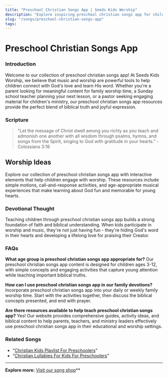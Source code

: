 ```yaml
---
title: "Preschool Christian Songs App | Seeds Kids Worship"
description: "Explore inspiring preschool christian songs app for children's worship and faith development. Biblical music resources for families and ministry."
slug: "/songs/preschool-christian-songs-app"
tags:
---
```


# Preschool Christian Songs App

### Introduction

Welcome to our collection of preschool christian songs app! At Seeds Kids Worship, we believe that music and worship are powerful tools to help children connect with God's love and learn His word. Whether you're a parent looking for meaningful content for family worship time, a Sunday school teacher planning your next lesson, or a pastor seeking engaging material for children's ministry, our preschool christian songs app resources provide the perfect blend of biblical truth and joyful expression.

### Scripture

> "Let the message of Christ dwell among you richly as you teach and admonish one another with all wisdom through psalms, hymns, and songs from the Spirit, singing to God with gratitude in your hearts." - Colossians 3:16

## Worship Ideas

Explore our collection of preschool christian songs app with interactive elements that help children engage with worship. These resources include simple motions, call-and-response activities, and age-appropriate musical experiences that make learning about God fun and memorable for young hearts.

### Devotional Thought

Teaching children through preschool christian songs app builds a strong foundation of faith and biblical understanding. When kids participate in worship and music, they're not just having fun - they're hiding God's word in their hearts and developing a lifelong love for praising their Creator.

### FAQs

**What age group is preschool christian songs app appropriate for?**
Our preschool christian songs app content is designed for children ages 3-12, with simple concepts and engaging activities that capture young attention while teaching important biblical truths.

**How can I use preschool christian songs app in our family devotions?**
Incorporate preschool christian songs app into your daily or weekly family worship time. Start with the activities together, then discuss the biblical concepts presented, and end with prayer.

**Are there resources available to help teach preschool christian songs app?**
Yes! Our website provides comprehensive guides, activity ideas, and biblical content to help parents, teachers, and ministry leaders effectively use preschool christian songs app in their educational and worship settings.

### Related Songs

- "[Christian Kids Playlist For Preschoolers](/songs/christian-kids-playlist-for-preschoolers/)"
- "[Christian Lullabies For Kids For Preschoolers](/songs/christian-lullabies-for-kids-for-preschoolers/)"

---

**Explore more:** [Visit our song shop](https://seedskidsworship.com/shop)**

<!-- Schema Markup -->
<script type="application/ld+json">
{
  "@context": "https://schema.org",
  "@type": "MusicRecording",
  "name": "Preschool Christian Songs App",
  "byArtist": {
    "@type": "MusicGroup",
    "name": "Seeds Kids Worship"
  },
  "isFamilyFriendly": true,
  "url": "https://seedskidsworship.com/songs/preschool-christian-songs-app/"
}
</script>